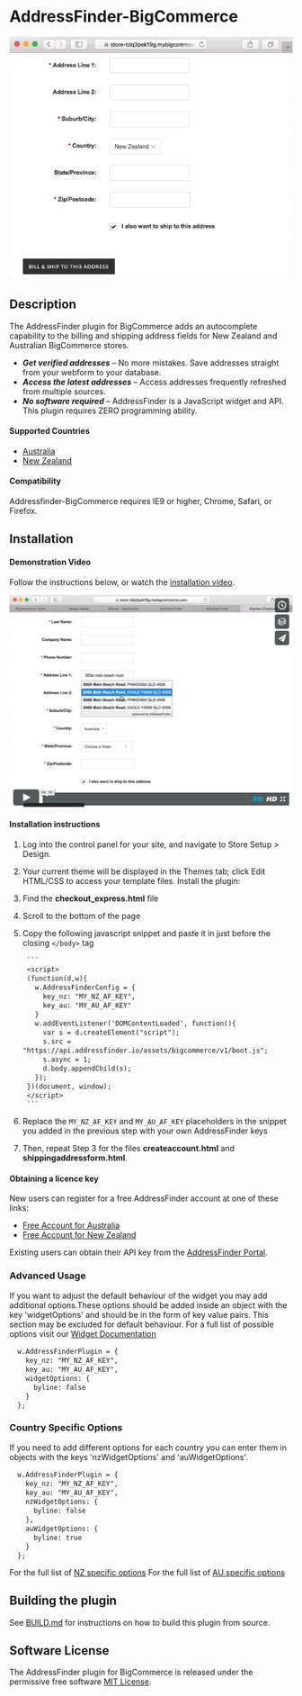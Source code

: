 # AddressFinder-BigCommerce

[![addressfinder-bigcommerce plugin demo](assets/bigcommerce-nz.gif?raw=true)](https://vimeo.com/166156223)

## Description

The AddressFinder plugin for BigCommerce adds an autocomplete capability to
the billing and shipping address fields for New Zealand and Australian
BigCommerce stores.

* ***Get verified addresses*** – No more mistakes. Save addresses straight from your
  webform to your database.
* ***Access the latest addresses*** – Access addresses frequently refreshed from
  multiple sources.
* ***No software required*** – AddressFinder is a JavaScript widget and API. This
  plugin requires ZERO programming ability.

#### Supported Countries

* [Australia](https://addressfinder.com.au/?utm_source=bigcommerce%20plugin&utm_medium=plugin&utm_campaign=plugin&utm_term=Australia&utm_content=Supported%20Countries)
* [New Zealand](https://addressfinder.nz/?utm_source=bigcommerce%20plugin&utm_medium=plugin&utm_campaign=plugin&utm_term=New%20Zealand&utm_content=Supported%20Countries)

#### Compatibility

Addressfinder-BigCommerce requires IE9 or higher, Chrome, Safari, or Firefox.

## Installation

#### Demonstration Video

Follow the instructions below, or watch the [installation video](https://vimeo.com/166156223).

[![addressfinder-bigcommerce plugin demo](assets/bigcommerce-install-vimeo.png?raw=true)](https://vimeo.com/166156223)


#### Installation instructions

1.  Log into the control panel for your site, and navigate to Store Setup > Design.
2.  Your current theme will be displayed in the Themes tab; click Edit HTML/CSS
    to access your template files.
Install the plugin:
3. Find the **checkout_express.html** file
4. Scroll to the bottom of the page
5. Copy the following javascript snippet and paste it in just before the closing `</body>` tag

        ```
        <script>
        (function(d,w){
          w.AddressFinderConfig = {
            key_nz: "MY_NZ_AF_KEY",
            key_au: "MY_AU_AF_KEY"
          }
          w.addEventListener('DOMContentLoaded', function(){
            var s = d.createElement("script");
            s.src = "https://api.addressfinder.io/assets/bigcommerce/v1/boot.js";
            s.async = 1;
            d.body.appendChild(s);
          });
        })(document, window);
        </script>
        ```

6. Replace the `MY_NZ_AF_KEY` and `MY_AU_AF_KEY` placeholders in the snippet you added in the previous step with your own AddressFinder keys

7. Then, repeat Step 3 for the files **createaccount.html** and **shippingaddressform.html**.

#### Obtaining a licence key

New users can register for a free AddressFinder account at one of these links:
* [Free Account for Australia](https://portal.addressfinder.io/signup/au/free?utm_source=bigcommerce%20plugin&utm_medium=plugin&utm_campaign=plugin&utm_term=Free%20Account%20for%20Australia&utm_content=Obtaining%20a%20licence%20key)
* [Free Account for New Zealand](https://portal.addressfinder.io/signup/nz/free?utm_source=bigcommerce%20plugin&utm_medium=plugin&utm_campaign=plugin&utm_term=Free%20Account%20for%20New%20Zealand&utm_content=Obtaining%20a%20licence%20key)

Existing users can obtain their API key from the
[AddressFinder Portal](https://portal.addressfinder.io/?utm_source=bigcommerce%20plugin&utm_medium=plugin&utm_campaign=plugin&utm_term=AddressFinder%20Portal&utm_content=Obtaining%20a%20licence%20key).

### Advanced Usage

If you want to adjust the default behaviour of the widget you may add additional options.These options should be added inside an object with the key 'widgetOptions' and should be in the form of key value pairs. This section may be excluded for default behaviour. For a full list of possible options visit our [Widget Documentation](https://addressfinder.nz/docs/widget_docs/?utm_source=bigcommerce%20plugin&utm_medium=plugin&utm_campaign=plugin&utm_term=Widget%20Documentation&utm_content=Advanced%20Usage)

```
  w.AddressFinderPlugin = {
    key_nz: "MY_NZ_AF_KEY",
    key_au: "MY_AU_AF_KEY",
    widgetOptions: {
      byline: false
    }
  };
```
### Country Specific Options
If you need to add different options for each country you can enter them in objects with the keys 'nzWidgetOptions' and 'auWidgetOptions'.

```
  w.AddressFinderPlugin = {
    key_nz: "MY_NZ_AF_KEY",
    key_au: "MY_AU_AF_KEY",
    nzWidgetOptions: {
      byline: false
    },
    auWidgetOptions: {
      byline: true
    }
  };
```

For the full list of [NZ specific options](https://addressfinder.nz/docs/widget_docs/?utm_source=bigcommerce%20plugin&utm_medium=plugin&utm_campaign=plugin&utm_term=Widget%20Documentation&utm_content=Country%20Specific%20Options)
For the full list of [AU specific options](https://addressfinder.com.au/docs/widget_docs/?utm_source=bigcommerce%20plugin&utm_medium=plugin&utm_campaign=plugin&utm_term=Widget%20Documentation&utm_content=Country%20Specific%20Options)

## Building the plugin

See [BUILD.md](BUILD.md) for instructions on how to build this plugin from source.

## Software License

The AddressFinder plugin for BigCommerce is released under the permissive free software [MIT License](https://github.com/AbleTech/addressfinder-bigcommerce/blob/master/LICENCE.md).

